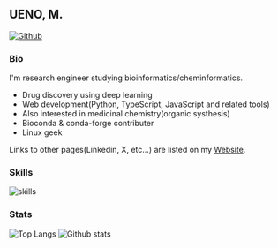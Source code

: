 ## UENO, M.

[![Github](https://img.shields.io/github/followers/eunos-1128?label=Follow&style=social)](https://github.com/eunos-1128)

### Bio
I'm research engineer studying bioinformatics/cheminformatics.

* Drug discovery using deep learning
* Web development(Python, TypeScript, JavaScript and related tools) 
* Also interested in medicinal chemistry(organic systhesis)
* Bioconda & conda-forge contributer
* Linux geek

Links to other pages(Linkedin, X, etc...) are listed on my [Website](https://eunos-1128.github.io/).

### Skills
![skills](https://skillicons.dev/icons?theme=light&perline=8&i=py,cpp,bash,ts,js,html,css,anaconda,cmake,jquery,nodejs,yarn,npm,django,flask,sklearn,selenium,react,vue,sass,linux,ubuntu,debian,arch,docker,aws,git,github,vscode)

### Stats
![Top Langs](https://github-readme-stats.vercel.app/api/top-langs/?username=eunos-1128&hide=html)
![Github stats](https://github-readme-stats.vercel.app/api?username=eunos-1128&show_icons=true&count_private=true&line_height=40)

